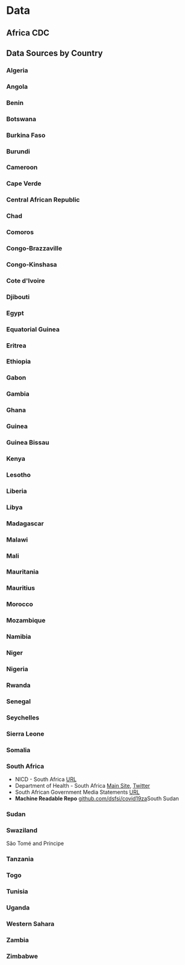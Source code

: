 # Data

## Africa CDC


## Data Sources by Country

### Algeria

### Angola

### Benin

### Botswana

### Burkina Faso

### Burundi

### Cameroon

### Cape Verde

### Central African Republic

### Chad

### Comoros

### Congo-Brazzaville

### Congo-Kinshasa

### Cote d'Ivoire

### Djibouti

### Egypt

### Equatorial Guinea

### Eritrea

### Ethiopia

### Gabon

### Gambia

### Ghana

### Guinea

### Guinea Bissau

### Kenya

### Lesotho

### Liberia

### Libya

### Madagascar

### Malawi

### Mali

### Mauritania

### Mauritius

### Morocco

### Mozambique

### Namibia

### Niger

### Nigeria

### Rwanda

### Senegal

### Seychelles

### Sierra Leone

### Somalia

### South Africa
* NICD - South Africa [URL](http://www.nicd.ac.za/media/alerts/)
* Department of Health - South Africa [Main Site](http://www.health.gov.za/), [Twitter](https://twitter.com/HealthZA/)
* South African Government Media Statements [URL](https://www.gov.za/media-statements)
* **Machine Readable Repo** [github.com/dsfsi/covid19za](https://github.com/dsfsi/covid19za)South Sudan

### Sudan

### Swaziland
São Tomé and Príncipe

### Tanzania

### Togo

### Tunisia

### Uganda

### Western Sahara

### Zambia

### Zimbabwe
